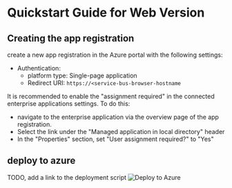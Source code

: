 # Quickstart Guide for Web Version

## Creating the app registration
create a new app registration in the Azure portal with the following settings:
- Authentication:
  - platform type: Single-page application
  - Redirect URI: `https://<service-bus-browser-hostname`

It is recommended to enable the "assignment required" in the connected enterprise applications settings.
To do this:
- navigate to the enterprise application via the overview page of the app registration.  
- Select the link under the "Managed application in local directory" header
- In the "Properties" section, set "User assignment required?" to "Yes"

## deploy to azure
TODO, add a link to the deployment script
![Deploy to Azure](https://aka.ms/deploytoazurebutton)
